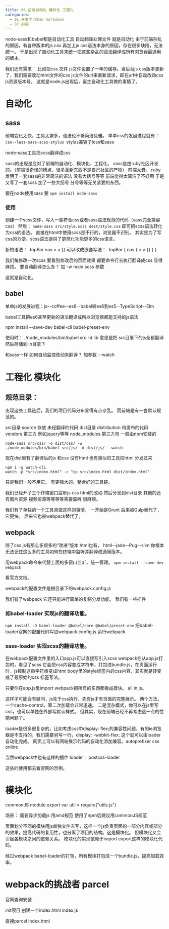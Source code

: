 ```yaml
---
title: 06.前端自动化 模块化 工程化
categories:
  - 01.开发学习笔记 markdown
  - 07.前端
---
```


node-sass和babel都是自动化工具 自动翻译处理文件 就是自动化
由于前端杂乱的原因，有各种版本的js css 再加上js css语法本身的原因，存在很多缺陷，无法统一。
于是出现了自动化工具来统一把这些杂乱的语法翻译成所有浏览器最通用的版本。

我们还有需求：
比如把css 文件 js文件设置了一年的缓存。当后台js css版本更新了，我们需要改动html文件的css js文件的url来重新请求，即在url中自动改动css js资源版本号。
这就是node.js出现后，诞生自动化工具做的事情了。

# 自动化
## sass
前端变化太快，工具太繁多，语法也不够简洁优雅。
单单css的发展进程就有：`css--less-sass-scss-stylus `stylus兼容了less和sass

node-sass工具把scss翻译成css

sass的出现是应对了前端的自动化、模块化、工程化，
sass是由ruby社区开发的。（前端很奇怪的槽点，很多革新东西不是自己社区的产物）
前端太蠢。
ruby发明了一套sass的非常简洁的语法 没有大括号等等
前端觉得太简洁了不好用
于是又写了一套scss 加了一些大括号 分号等等无关紧要的东西。

要在node使用sass 要
`npm install node-sass`

### 使用
创建一个scss文件，写入一些符合css或者sass语法规范的代码（sass完全兼容css）
然后：
`node-sass src/style.scss dest/style.css`
即可把scss语法转化为css的语法。
直接在html中使用scss是不行的，浏览器不识别。
其实是为了写css的方便。scss语法提供了更简化功能更多的css语言。

新的语法：
.topBar nav > a {}
可以改成嵌套写法：
.topBar {
    nav {
        > a {}
    }
}

我们每修改一次scss 要看到修改后的页面效果 都要命令行去执行翻译成css 显得麻烦。
要自动翻译怎么办？
加 -w main.scss 参数

这就是自动化。

## babel
单单js的发展进程：js--coffee--es6--babel转es6到es5--TypeScript--Elm

babel工具把es6甚至更新的语法翻译成所以浏览器都能支持的js语法

npm install --save-dev babel-cli babel-preset-env

使用时：
./node_modules/bin/babel src -d lib
意思是把 src目录下的js全都翻译 然后存储到lib目录下

和sass一样 如何自动监控改动来翻译？
加参数 --watch

# 工程化 模块化
## 规范目录：
出现这些工具链后，我们的项目代码分布显得有点杂乱。
而前端是有一套默认规范的。

src目录 source 存放 未经翻译的代码
dist目录 distribution 待发布的代码
vendors 第三方  例如jquery等等
node_modules 第三方包 一般由npm安装的

```
node-sass src/css/ -o dist/css/ -w
./node_modules/bin/babel src/js/ -d dist/js/ --watch
```

现在dist里有了翻译后的js 和css 没有html
也有类似的工具把html 分发过来

```
npm i -g watch-cli
watch -p "src/index.html" -c "cp src/index.html dist/index.html"
```
只是我们一般不用它。
有更强大的、整合好的工具链。

我们已经开了三个终端窗口监听js css html的改动 然后分发到dist目录
其他的还有图片资源 视频资源等等等等需要监听
很麻烦。

我们有了单独的一个工具来做这样的事情，
一开始是Grunt 后来被Gulp替代了，它更快。
后来它也被webpack替代了。

## webpack
除了css js有那么多烦多的“改进”版本
html也有， html--jade--Pug--slim
你根本无法记住这么多的工具如何在终端中监听并翻译成通用版本。

用webpack命令来代替上面的多窗口监听，统一管理。
`npm install --save-dev webpack`
 
看官方文档。

webpack的配置文件是根目录下的webpack.config.js

我们有了webpack 它还只能进行简单的复制分发功能。
我们有一些插件
### 如babel-loader 实现js的翻译功能。
`npm install -D babel-loader @babel/core @babel/preset-env`
把babel-loader官网的配置代码写进webpack.config.js
运行webpack
 
### sass-loader 实现scss的翻译功能。
在webpack配置文件里的入口app.js可以直接写引入scss
webpack在从app.js打包时，看见了scss 它会把css内容变成字符串，打包进bundle.js，在页面运行时，js控制这串字符串变成html body里的style标签内的css内容，其实就是转变成了最原始的css 标签写法。

只要你在app.js里import 
webpack把所有的东西都看成模块。
all in js。

这样子可能会有疑问，js先于css执行，先有js才有页面的完整展示。
两个方法，一个cache-control，第二次加载会非常迅速。
二是混杂模式，你可以在js里写css，也可以单独在外部写默认样式。
但其实，现在前端已经不再考虑这一点的性能问题了。

loader是很多很复杂的，比如考虑css中display: flex;的兼容性问题，有的ie浏览器是不支持的，我们需要另写一行，display: -webkit-flex;
这个就可以由loader自动化完成。
网页上可以有网站展示代码的自动化添加兼容。autoprefixer css online

当然webpack中也有这样的插件 loader：
postcss-loader

这些的使用都去看官网的示例。

# 模块化
commonJS
module.export
var util = require("utils.js")

场景：
需要异步加载js 用amd规范
使用了npm后建议用commonJS规范

页面划分不同的模块用js单独文件去写，这样一个js负责页面的一部分内容或部分的效果，提高代码的复用性，也分离了项目的结构。这是模块化。
但模块化又会引起各模块之间的依赖关系。
模块化的实现依赖于import export这样的模块化代码。

经过webpack babel-loader的打包，所有模块打包成一个bundle.js，提高加载效率。


# webpack的挑战者 parcel
官网查询安装 

init项目
创建一个index.html index.js

直接parcel index.html

